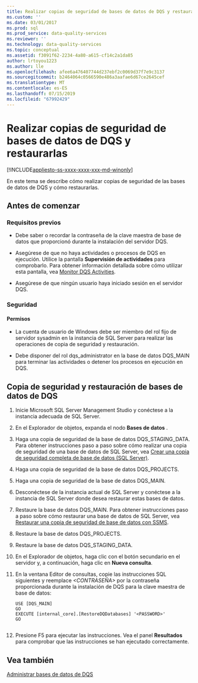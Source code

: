 ```yaml
---
title: Realizar copias de seguridad de bases de datos de DQS y restaurarlas | Microsoft Docs
ms.custom: ''
ms.date: 03/01/2017
ms.prod: sql
ms.prod_service: data-quality-services
ms.reviewer: ''
ms.technology: data-quality-services
ms.topic: conceptual
ms.assetid: f3091f62-2234-4a80-a615-cf14c2a1da85
author: lrtoyou1223
ms.author: lle
ms.openlocfilehash: afee6a476407744d237ebf2c0069d37f7e9c3137
ms.sourcegitcommit: b2464064c0566590e486a3aafae6d67ce2645cef
ms.translationtype: MT
ms.contentlocale: es-ES
ms.lasthandoff: 07/15/2019
ms.locfileid: "67992429"
---
```

# <a name="backing-up-and-restoring-dqs-databases"></a>Realizar copias de seguridad de bases de datos de DQS y restaurarlas

[!INCLUDE[appliesto-ss-xxxx-xxxx-xxx-md-winonly](../includes/appliesto-ss-xxxx-xxxx-xxx-md-winonly.md)]

  En este tema se describe cómo realizar copias de seguridad de las bases de datos de DQS y cómo restaurarlas.  
  
##  <a name="BeforeYouBegin"></a> Antes de comenzar  
  
###  <a name="Prerequisites"></a> Requisitos previos  
  
-   Debe saber o recordar la contraseña de la clave maestra de base de datos que proporcionó durante la instalación del servidor DQS.  
  
-   Asegúrese de que no haya actividades o procesos de DQS en ejecución. Utilice la pantalla **Supervisión de actividades** para comprobarlo. Para obtener información detallada sobre cómo utilizar esta pantalla, vea [Monitor DQS Activities](../data-quality-services/monitor-dqs-activities.md).  
  
-   Asegúrese de que ningún usuario haya iniciado sesión en el servidor DQS.  
  
###  <a name="Security"></a> Seguridad  
  
####  <a name="Permissions"></a> Permisos  
  
-   La cuenta de usuario de Windows debe ser miembro del rol fijo de servidor sysadmin en la instancia de SQL Server para realizar las operaciones de copia de seguridad y restauración.  
  
-   Debe disponer del rol dqs_administrator en la base de datos DQS_MAIN para terminar las actividades o detener los procesos en ejecución en DQS.  
  
##  <a name="BackupRestore"></a> Copia de seguridad y restauración de bases de datos de DQS  
  
1.  Inicie Microsoft SQL Server Management Studio y conéctese a la instancia adecuada de SQL Server.  
  
2.  En el Explorador de objetos, expanda el nodo **Bases de datos** .  
  
3.  Haga una copia de seguridad de la base de datos DQS_STAGING_DATA. Para obtener instrucciones paso a paso sobre cómo realizar una copia de seguridad de una base de datos de SQL Server, vea [Crear una copia de seguridad completa de base de datos &#40;SQL Server&#41;](../relational-databases/backup-restore/create-a-full-database-backup-sql-server.md).  
  
4.  Haga una copia de seguridad de la base de datos DQS_PROJECTS.  
  
5.  Haga una copia de seguridad de la base de datos DQS_MAIN.  
  
6.  Desconéctese de la instancia actual de SQL Server y conéctese a la instancia de SQL Server donde desea restaurar estas bases de datos.  
  
7.  Restaure la base de datos DQS_MAIN. Para obtener instrucciones paso a paso sobre cómo restaurar una base de datos de SQL Server, vea [Restaurar una copia de seguridad de base de datos con SSMS](../relational-databases/backup-restore/restore-a-database-backup-using-ssms.md).  
  
8.  Restaure la base de datos DQS_PROJECTS.  
  
9. Restaure la base de datos DQS_STAGING_DATA.  
  
10. En el Explorador de objetos, haga clic con el botón secundario en el servidor y, a continuación, haga clic en **Nueva consulta**.  
  
11. En la ventana Editor de consultas, copie las instrucciones SQL siguientes y reemplace *\<CONTRASEÑA>* por la contraseña proporcionada durante la instalación de DQS para la clave maestra de base de datos:  
  
    ```  
    USE [DQS_MAIN]  
    GO  
    EXECUTE [internal_core].[RestoreDQDatabases] '<PASSWORD>'  
    GO  
  
    ```  
  
12. Presione F5 para ejecutar las instrucciones. Vea el panel **Resultados** para comprobar que las instrucciones se han ejecutado correctamente.  
  
## <a name="see-also"></a>Vea también  
 [Administrar bases de datos de DQS](../data-quality-services/manage-dqs-databases.md)  
  
  
